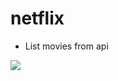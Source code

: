 # netflix

- List movies from api


![](https://github.com/luizpaulogroup/netflix/blob/master/src/Gif/GIF.gif)
